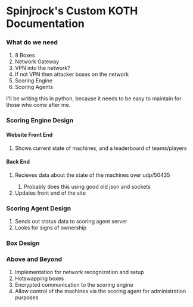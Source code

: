 <h1>Spinjrock's Custom KOTH Documentation</h1>
<h3>What do we need</h3>
<ol>
    <li>8 Boxes</li>
    <li>Network Gateway</li>
    <li>VPN into the network?</li>
    <li>If not VPN then attacker boxes on the network</li>
    <li>Scoring Engine</li>
    <li>Scoring Agents</li>
</ol>
<p>I'll be writing this in python, because it needs to be easy to maintain for those who come after me.</p>

<h3>Scoring Engine Design</h3>
    <h4>Website Front End</h4>
    <ol>
        <li>Shows current state of machines, and a leaderboard of teams/players</li>
    </ol>
    <h4>Back End</h4>
    <ol>
        <li>Recieves data about the state of the machines over udp/50435</li>
            <ol>
                <li>Probably does this using good old json and sockets</li>
            </ol>
        <li>Updates front end of the site</li>
    </ol>
<h3>Scoring Agent Design</h3>
    <ol>
        <li>Sends out status data to scoring agent server</li>
        <li>Looks for signs of ownership</li>
    </ol>
<h3>Box Design</h3>

<h3>Above and Beyond</h3>
<ol>
    <li>Implementation for network recognization and setup</li>
    <li>Hotswapping boxes</li>
    <li>Encrypted communication to the scoring engine</li>
    <li>Allow control of the machines via the scoring agent for administration purposes</li>
</ol>